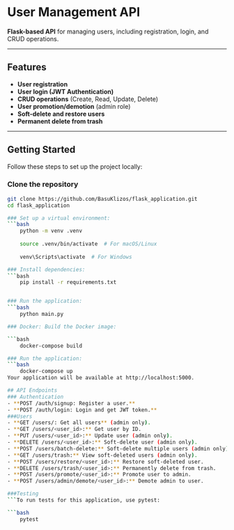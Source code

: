 # User Management API

**Flask-based API** for managing users, including registration, login, and CRUD operations.

---

## Features

- **User registration**
- **User login (JWT Authentication)**
- **CRUD operations** (Create, Read, Update, Delete)
- **User promotion/demotion** (admin role)
- **Soft-delete and restore users**
- **Permanent delete from trash**

---

## Getting Started

Follow these steps to set up the project locally:

### Clone the repository

```bash
git clone https://github.com/BasuKlizos/flask_application.git
cd flask_application

### Set up a virtual environment:
```bash
    python -m venv .venv
    
    source .venv/bin/activate  # For macOS/Linux
    
    venv\Scripts\activate  # For Windows

### Install dependencies:
```bash
    pip install -r requirements.txt


### Run the application:
```bash 
    python main.py

### Docker: Build the Docker image:

```bash 
    docker-compose build

### Run the application: 
```bash 
    docker-compose up
Your application will be available at http://localhost:5000.

## API Endpoints
### Authentication
- **POST /auth/signup: Register a user.**
- **POST /auth/login: Login and get JWT token.**
###Users
- **GET /users/: Get all users** (admin only).
- **GET /users/<user_id>:** Get user by ID.
- **PUT /users/<user_id>:** Update user (admin only).
- **DELETE /users/<user_id>:** Soft-delete user (admin only).
- **POST /users/batch-delete:** Soft-delete multiple users (admin only).
- **GET /users/trash:** View soft-deleted users (admin only).
- **POST /users/restore/<user_id>:** Restore soft-deleted user.
- **DELETE /users/trash/<user_id>:** Permanently delete from trash.
- **POST /users/promote/<user_id>:** Promote user to admin.
- **POST /users/admin/demote/<user_id>:** Demote admin to user.

###Testing
```To run tests for this application, use pytest:

```bash
    pytest